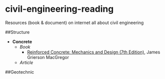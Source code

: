 # civil-engineering-reading
Resources (book &amp; document) on internet all about civil engineering

##Structure
* **Concrete**
  * *Book*
    * <a href="https://www.amazon.com/Reinforced-Concrete-Mechanics-Design-7th/dp/013348596X/" target="_blank">Reinforced Concrete: Mechanics and Design (7th Edition)</a>, James Grierson MacGregor
  * *Article*
  
##Geotechnic
